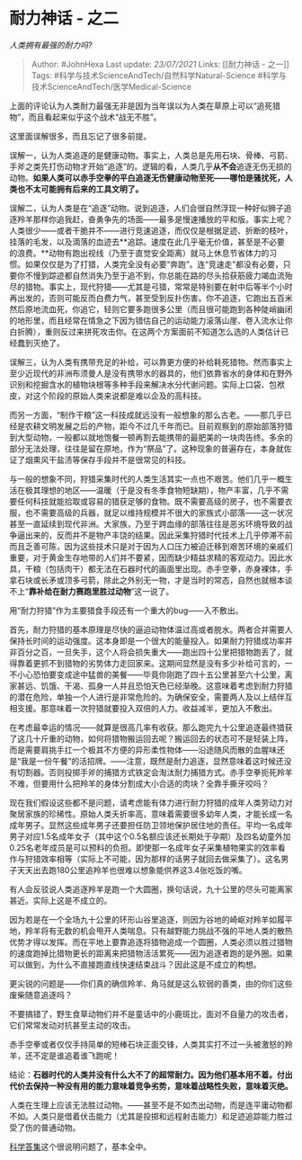 # 耐力神话 - 之二
*人类拥有最强的耐力吗?*

> Author: #JohnHexa
Last update: *23/07/2021* 
Links: [[耐力神话 - 之一]]
Tags: #科学与技术ScienceAndTech/自然科学Natural-Science #科学与技术ScienceAndTech/医学Medical-Science 


上面的评论认为人类耐力最强无非是因为当年误以为人类在草原上可以“追死猎物”，而且看起来似乎这个战术“战无不胜”。

这里面误解很多，而且忘记了很多前提。

误解一，认为人类追逐的是健康动物。事实上，人类总是先用石块、骨棒、弓箭、手斧之类先打伤动物才开始“追逐”的。逻辑的看，人类几乎**从不会**追逐无伤无损的动物。**如果人类可以赤手空拳的平白追逐无伤健康动物至死——哪怕是骚扰死，人类也不太可能拥有后来的工具文明了。**

误解二，认为人类是在“追逐”动物。说到追逐，人们会很自然浮现一种好似狮子追逐羚羊那样你追我赶，奋勇争先的场面——最多是慢速播放的平和版。事实上呢？人类很少——或者干脆并不——进行竞速追逐，而仅仅是根据足迹、折断的枝叶，挂落的毛发，以及滴落的血迹去**追踪。速度在此几乎毫无价值，甚至是不必要的浪费。**动物有跑出视线（乃至于直觉安全距离）就马上休息节省体力的习惯。如果仅仅是为了打猎，人类完全没有必要“奔跑”。连“竞速走”都没有必要，只要你不慢到踪迹都自然消失乃至于追不到，你总能在路的尽头拾获筋疲力竭血流殆尽的猎物。事实上，现代狩猎——尤其是弓猎，常常是特别要在射中后等半个小时再出发的，否则可能反而白费力气，甚至受到反扑伤害。你不追逐，它跑出五百米然后原地流血死，你追它，轻则它要多跑很多公里（而且很可能跑到各种陡峭幽闭的地形里，而且经常在情急之下因为错估自己的运动能力滚落山崖、卷入流水让你白折腾），重则反过来拼死攻击你。在这两个方案面前不知道怎么选的人类估计已经蠢到灭绝了。

误解三，认为人类有携带充足的补给，可以靠更方便的补给耗死猎物。然而事实上至少近现代的非洲布须曼人是没有携带水的器具的，他们依靠省水的身体和在野外识别和挖掘含水的植物块根等多种手段来解决水分代谢问题。实际上口袋、包袱皮，对这个阶段的原始人类来说都是难以企及的高科技。

而另一方面，“制作干粮”这一科技成就远没有一般想象的那么古老。——那几乎已经是农耕文明发展之后的产物，距今不过几千年而已。目前观察到的原始部落狩猎到大型动物，一般都以就地饱餐一顿再割去能携带的最肥美的一块肉告终。多余的部分无法处理，往往是留在原地，作为“祭品”了。这种现象的普遍存在，本身就佐证了烟熏风干盐渍等保存手段并不是很常见的科技。

  


与一般的想象不同，狩猎采集时代的人类生活其实一点也不艰苦。他们几乎一概生活在极其理想的地区——温暖（于是没有冬季食物短缺期），物产丰富，几乎不需要任何科技就能拾取或容易的猎获足够的食物。既不需要高级的房子，也不需要衣服，也不需要高级的兵器，就足以维持规模并不很大的家族式小部落——这一状况甚至一直延续到现代非洲。大家族，乃至于跨血缘的部落往往是恶劣环境导致的战争逼出来的，反而并不是物产丰饶的结果。因此采集狩猎时代技术上几乎停滞不前而且乏善可陈，因为这些技术只是对于因为人口压力被迫迁移到艰苦环境的亲戚们重要，对于黄金生存地带的人们并不要紧，因而缺少精益求精的客观动力。因此水具，干粮（包括肉干）都无法在石器时代的画面里出现。赤手空拳，赤身裸体，手拿石块或长矛或顶多弓箭，除此之外别无一物，才是当时的常态，自然也就根本谈不上“**靠补给在耐力赛跑里胜过动物**”这一说了。

用“耐力狩猎”作为主要猎食手段还有一个重大的bug——入不敷出。

首先，耐力狩猎的基本原理是尽快的逼迫动物体温过高或者脱水。两者合并需要人保持长时间的运动强度。这本身即是一个很大的能量投入。如果耐力狩猎成功率并非百分之百，一旦失手，这个人将会损失重大——跑出四十公里把猎物跑丢了，就得靠着更抓不到猎物的劣势体力走回家来。这期间显然是没有多少补给可言的，一不小心恐怕要变成途中猛兽的美餐——毕竟你刚跑了四十五公里甚至六十公里，离家甚远、饥饿、干渴、孤身一人并且恐怕天色已经渐晚。这意味着考虑到耐力狩猎的潜在危险，单独一个人进行是非常危险的。为确保安全，需要两人及以上结伴互相支援。那意味着一次狩猎就要投入双倍的人力。收益减半，更加入不敷出。

在考虑最幸运的情况——就算是很高几率有收获。那么跑完九十公里追逐最终猎获了这几十斤重的动物，如何将猎物搬运回去呢？搬运回去的状态可不是轻装上阵，而是需要肩挑手扛一个极其不方便的异形柔性物体——沿途随风而散的血腥味还是“我是一份午餐”的活招牌。——注意，既然是耐力追逐，显然意味着这时候还没有切割器。否则投掷手斧的捕猎方式铁定会淘汰耐力捕猎方式。赤手空拳扼死羚羊不难，但要用什么把羚羊的身体分割成大小合适的肉块？全靠手撕牙咬吗？

现在我们假设这些都不是问题，请考虑能有体力进行耐力狩猎的成年人类劳动力对聚居家族的珍稀性。原始人类夭折率高，意味着需要很多幼年人类，才能长成一名成年男子。显然这些成年男子还要担任防卫领地保护居住地的责任。平均一名成年男子对应1.5名成年女子（其中这个0.5名额应该还长期处于孕期）及四名幼童外加0.25名老年成员是可以预料的负担。即使那一名成年女子采集植物果实的效率看作与狩猎效率相等（实际上不可能，因为那样的话男子就回去做采集了）。这名男子天天出去跑180公里追羚羊也很难以想象能供养这3.4张吃饭的嘴。

有人会反驳说人类追逐羚羊是跑一个大圆圈，换句话说，九十公里的尽头可能离家甚近。实际上这是不成立的。

因为若是在一个全场九十公里的环形山谷里追逐，则因为谷地的崎岖对羚羊如履平地，羚羊将有无数的机会甩开人类喘息。只有越野能力挑战不强的平地人类的散热优势才得以发挥。而在平地上要靠追逐将猎物追成一个圆圈，人类必须以胜过猎物的速度跑掉比猎物更长的距离来把猎物活活累死——因为追逐者跑的是外圈。如果可以做到，为什么不直接跑直线快速结束战斗？因此这是不成立的构想。

更尖锐的问题是——你们真的确信羚羊、角马就是这么软弱的善类，由的你们这些废柴随意追逐吗？

不要搞错了，野生食草动物们并不是童话中的小鹿斑比，面对不自量力的攻击者，它们常常发动对抗甚至主动的攻击。

赤手空拳或者仅仅手持简单的短棒石块正面交锋，人类其实打不过一头被激怒的羚羊，还不定是谁追着谁飞跑呢！

  


结论：**石器时代的人类并没有什么大不了的超常耐力。因为他们基本用不着。付出代价去保持一种没有用的能力意味着竞争劣势，意味着战略性失败，意味着灭绝。**

  


人类在生理上应该无法胜过动物。——甚至不是不如杰出动物，而是连平庸动物都不如。人类只是借着伏击能力（尤其是投掷和远程射击能力）和足迹追踪能力胜过受了伤的普通动物。

[科学答集](https://zhihu.com/collection/304168613)这个很说明问题了，基本全中。

 

